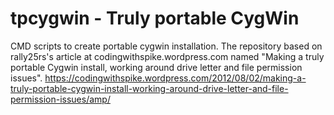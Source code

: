 # tpcygwin - Truly portable CygWin
CMD scripts to create portable cygwin installation.
The repository based on rally25rs's article at codingwithspike.wordpress.com named "Making a truly portable Cygwin install, working around drive letter and file permission issues".
https://codingwithspike.wordpress.com/2012/08/02/making-a-truly-portable-cygwin-install-working-around-drive-letter-and-file-permission-issues/amp/
